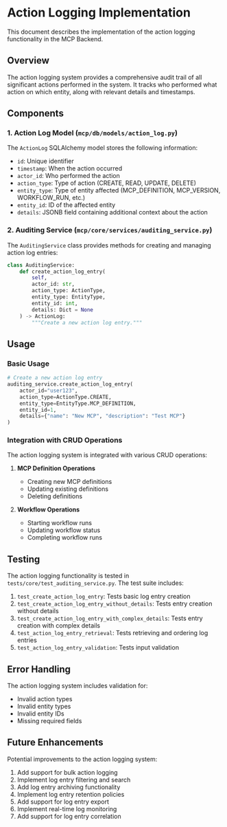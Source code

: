 # Action Logging Implementation

This document describes the implementation of the action logging functionality in the MCP Backend.

## Overview

The action logging system provides a comprehensive audit trail of all significant actions performed in the system. It tracks who performed what action on which entity, along with relevant details and timestamps.

## Components

### 1. Action Log Model (`mcp/db/models/action_log.py`)

The `ActionLog` SQLAlchemy model stores the following information:
- `id`: Unique identifier
- `timestamp`: When the action occurred
- `actor_id`: Who performed the action
- `action_type`: Type of action (CREATE, READ, UPDATE, DELETE)
- `entity_type`: Type of entity affected (MCP_DEFINITION, MCP_VERSION, WORKFLOW_RUN, etc.)
- `entity_id`: ID of the affected entity
- `details`: JSONB field containing additional context about the action

### 2. Auditing Service (`mcp/core/services/auditing_service.py`)

The `AuditingService` class provides methods for creating and managing action log entries:

```python
class AuditingService:
    def create_action_log_entry(
        self,
        actor_id: str,
        action_type: ActionType,
        entity_type: EntityType,
        entity_id: int,
        details: Dict = None
    ) -> ActionLog:
        """Create a new action log entry."""
```

## Usage

### Basic Usage

```python
# Create a new action log entry
auditing_service.create_action_log_entry(
    actor_id="user123",
    action_type=ActionType.CREATE,
    entity_type=EntityType.MCP_DEFINITION,
    entity_id=1,
    details={"name": "New MCP", "description": "Test MCP"}
)
```

### Integration with CRUD Operations

The action logging system is integrated with various CRUD operations:

1. **MCP Definition Operations**
   - Creating new MCP definitions
   - Updating existing definitions
   - Deleting definitions

2. **Workflow Operations**
   - Starting workflow runs
   - Updating workflow status
   - Completing workflow runs

## Testing

The action logging functionality is tested in `tests/core/test_auditing_service.py`. The test suite includes:

1. `test_create_action_log_entry`: Tests basic log entry creation
2. `test_create_action_log_entry_without_details`: Tests entry creation without details
3. `test_create_action_log_entry_with_complex_details`: Tests entry creation with complex details
4. `test_action_log_entry_retrieval`: Tests retrieving and ordering log entries
5. `test_action_log_entry_validation`: Tests input validation

## Error Handling

The action logging system includes validation for:
- Invalid action types
- Invalid entity types
- Invalid entity IDs
- Missing required fields

## Future Enhancements

Potential improvements to the action logging system:
1. Add support for bulk action logging
2. Implement log entry filtering and search
3. Add log entry archiving functionality
4. Implement log entry retention policies
5. Add support for log entry export
6. Implement real-time log monitoring
7. Add support for log entry correlation 
